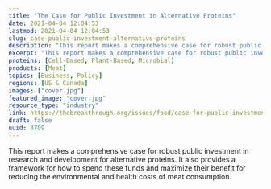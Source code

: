 ```yaml
---
title: "The Case for Public Investment in Alternative Proteins"
date: 2021-04-04 12:04:53
lastmod: 2021-04-04 12:04:53
slug: case-public-investment-alternative-proteins
description: "This report makes a comprehensive case for robust public investment in research and development for alternative proteins. It also provides a framework for how to spend these funds and maximize their benefit for reducing the environmental and health costs of meat consumption."
excerpt: "This report makes a comprehensive case for robust public investment in research and development for alternative proteins. It also provides a framework for how to spend these funds and maximize their benefit for reducing the environmental and health costs of meat consumption."
proteins: [Cell-Based, Plant-Based, Microbial]
products: [Meat]
topics: [Business, Policy]
regions: [US & Canada]
images: ["cover.jpg"]
featured_image: "cover.jpg"
resource_type: "industry"
link: https://thebreakthrough.org/issues/food/case-for-public-investment-in-alt-proteins
draft: false
uuid: 8709
---
```

This report makes a comprehensive case for robust public investment in
research and development for alternative proteins. It also provides a
framework for how to spend these funds and maximize their benefit for
reducing the environmental and health costs of meat consumption.
